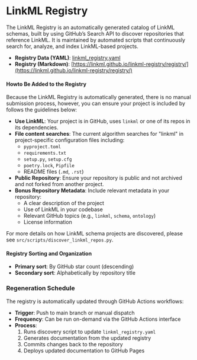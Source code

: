 # LinkML Registry

The LinkML Registry is an automatically generated catalog of LinkML schemas, built by using GitHub’s Search API to discover repositories that reference LinkML.
It is maintained by automated scripts that continuously search for, analyze, and index LinkML-based projects.

* **Registry Data (YAML)**: [linkml_registry.yaml](linkml_registry.yaml)
* **Registry (Markdown)**: [https://linkml.github.io/linkml-registry/registry/](https://linkml.github.io/linkml-registry/registry/)

#### Howto Be Added to the Registry

Because the LinkML Registry is automatically generated, there is no manual submission process, however, you can ensure 
your project is included by follows the guidelines below:

- **Use LinkML**: Your project is in GitHub, uses `linkml` or one of its repos in its dependencies.
- **File content searches**: The current algorithm searches for "linkml" in project-specific configuration files including:
  - `pyproject.toml`
  - `requirements.txt`
  - `setup.py`, `setup.cfg`
  - `poetry.lock`, `Pipfile`
  - README files (`.md`, `.rst`)
- **Public Repository**: Ensure your repository is public and not archived and not forked from another project.
- **Bonus Repository Metadata**: Include relevant metadata in your repository:
  - A clear description of the project
  - Use of LinkML in your codebase
  - Relevant GitHub topics (e.g., `linkml`, `schema`, `ontology`)
  - License information

For more details on how LinkML schema projects are discovered, please see `src/scripts/discover_linkml_repos.py`.

#### Registry Sorting and Organization
- **Primary sort**: By GitHub star count (descending)
- **Secondary sort**: Alphabetically by repository title

### Regeneration Schedule

The registry is automatically updated through GitHub Actions workflows:

- **Trigger**: Push to main branch or manual dispatch
- **Frequency**: Can be run on-demand via the GitHub Actions interface
- **Process**: 
  1. Runs discovery script to update `linkml_registry.yaml`
  2. Generates documentation from the updated registry
  3. Commits changes back to the repository
  4. Deploys updated documentation to GitHub Pages


